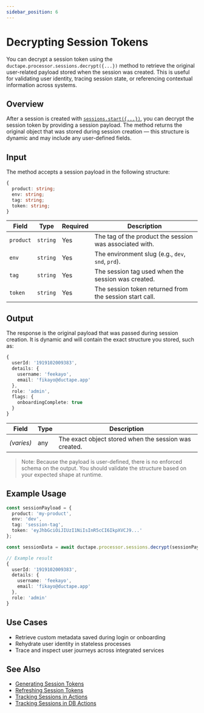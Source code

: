 ```yaml
---
sidebar_position: 6
---
```


# Decrypting Session Tokens

You can decrypt a session token using the `ductape.processor.sessions.decrypt({...})` method to retrieve the original user-related payload stored when the session was created. This is useful for validating user identity, tracing session state, or referencing contextual information across systems.

## Overview

After a session is created with [`sessions.start({...})`](../sessions/#how-to-generate-a-session-token), you can decrypt the session token by providing a session payload. The method returns the original object that was stored during session creation — this structure is dynamic and may include any user-defined fields.

## Input

The method accepts a session payload in the following structure:

```typescript
{
  product: string;
  env: string;
  tag: string;
  token: string;
}
```

| Field     | Type     | Required | Description                                             |
| --------- | -------- | -------- | ------------------------------------------------------- |
| `product` | `string` | Yes      | The tag of the product the session was associated with. |
| `env`     | `string` | Yes      | The environment slug (e.g., `dev`, `snd`, `prd`).       |
| `tag`     | `string` | Yes      | The session tag used when the session was created.      |
| `token`   | `string` | Yes      | The session token returned from the session start call. |

## Output

The response is the original payload that was passed during session creation. It is dynamic and will contain the exact structure you stored, such as:

```typescript
{
  userId: '1919102009383',
  details: {
    username: 'feekayo',
    email: 'fikayo@ductape.app'
  },
  role: 'admin',
  flags: {
    onboardingComplete: true
  }
}
```

| Field      | Type  | Description                                           |
| ---------- | ----- | ----------------------------------------------------- |
| *(varies)* | any   | The exact object stored when the session was created. |

> Note: Because the payload is user-defined, there is no enforced schema on the output. You should validate the structure based on your expected shape at runtime.

## Example Usage

```typescript
const sessionPayload = {
  product: 'my-product',
  env: 'dev',
  tag: 'session-tag',
  token: 'eyJhbGciOiJIUzI1NiIsInR5cCI6IkpXVCJ9...'
};

const sessionData = await ductape.processor.sessions.decrypt(sessionPayload);

// Example result
{
  userId: '1919102009383',
  details: {
    username: 'feekayo',
    email: 'fikayo@ductape.app'
  },
  role: 'admin'
}
```

## Use Cases

- Retrieve custom metadata saved during login or onboarding
- Rehydrate user identity in stateless processes
- Trace and inspect user journeys across integrated services

## See Also
- [Generating Session Tokens](./sessions.md)
- [Refreshing Session Tokens](./refreshing.md)
- [Tracking Sessions in Actions](../actions/run-actions#isession-schema)
- [Tracking Sessions in DB Actions](../database-actions/db-actions.md#isession-schema)
